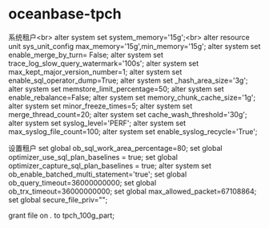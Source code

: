 # oceanbase-tpch

系统租户<br\>
alter system set system_memory='15g';<br\>
alter resource unit sys_unit_config max_memory='15g',min_memory='15g';
alter system set enable_merge_by_turn= False;
alter system set trace_log_slow_query_watermark='100s';
alter system set max_kept_major_version_number=1;
alter system set enable_sql_operator_dump=True;
alter system set _hash_area_size='3g';
alter system set memstore_limit_percentage=50;
alter system set enable_rebalance=False;
alter system set memory_chunk_cache_size='1g';
alter system set minor_freeze_times=5;
alter system set merge_thread_count=20;
alter system set cache_wash_threshold='30g';
alter system set syslog_level='PERF';
alter system set max_syslog_file_count=100;
alter system set enable_syslog_recycle='True';


设置租户
set global ob_sql_work_area_percentage=80;
set global optimizer_use_sql_plan_baselines = true;
set global optimizer_capture_sql_plan_baselines = true;
alter system set ob_enable_batched_multi_statement='true';
set global ob_query_timeout=36000000000;
set global ob_trx_timeout=36000000000;
set global max_allowed_packet=67108864;
set global secure_file_priv="";


                                          
grant file on *.* to tpch_100g_part;
